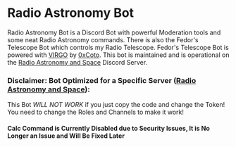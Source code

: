 # Radio Astronomy Bot
Radio Astronomy Bot is a Discord Bot with powerful Moderation tools and some neat Radio Astronomy commands.
There is also the Fedor's Telescope Bot which controls my Radio Telescope.
Fedor's Telescope Bot is powered with [VIRGO](https://github.com/0xCoto/VIRGO) by [0xCoto](https://github.com/0xCoto).
This bot is maintained and is operational on the [Radio Astronomy and Space](https://disboard.org/server/657857708644499458) Discord Server.

### Disclaimer: Bot Optimized for a Specific Server ([Radio Astronomy and Space](https://disboard.org/server/657857708644499458)):
This Bot *WILL NOT WORK* if you just copy the code and change the Token! You need to change the Roles and Channels to make it work!

#### Calc Command is Currently Disabled due to Security Issues, It is No Longer an Issue and Will Be Fixed Later
